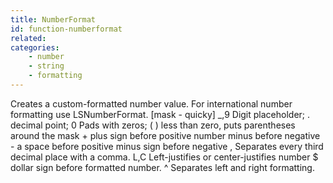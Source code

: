 ```yaml
---
title: NumberFormat
id: function-numberformat
related:
categories:
    - number
    - string
    - formatting
---
```


Creates a custom-formatted number value. For international
        number formatting use LSNumberFormat.
        [mask - quicky]
        _,9 Digit placeholder; . decimal point; 0 Pads with zeros;
        ( ) less than zero, puts parentheses around the mask
        + plus sign before positive number minus before negative
        \- a space before positive minus sign before negative
        , Separates every third decimal place with a comma.
        L,C Left-justifies or center-justifies number
        $ dollar sign before formatted number.
        ^ Separates left and right formatting.